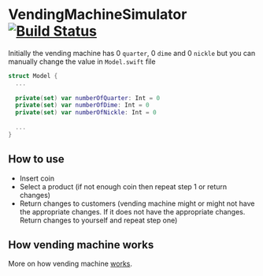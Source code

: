 # VendingMachineSimulator [![Build Status](https://travis-ci.com/tdle94/VendingMachineSimulator.svg?branch=master)](https://travis-ci.com/tdle94/VendingMachineSimulator)

Initially the vending machine has 0 ``quarter``, 0 ``dime`` and 0 ``nickle`` but you can manually change the value in ```Model.swift``` file

```swift
struct Model {
  ...
 
  private(set) var numberOfQuarter: Int = 0
  private(set) var numberOfDime: Int = 0
  private(set) var numberOfNickle: Int = 0
 
  ...
}
```

## How to use
  - Insert coin
  - Select a product (if not enough coin then repeat step 1 or return changes)
  - Return changes to customers (vending machine might or might not have the appropriate changes. If it does not have the appropriate changes. Return changes to yourself and repeat step one)
  
## How vending machine works
  More on how vending machine [works](https://github.com/guyroyse/vending-machine-kata).
